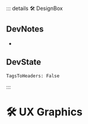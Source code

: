 ::: details 🛠 <dev>DesignBox</dev>

## DevNotes

-

## DevState

`TagsToHeaders: False`
 


:::

# 🛠 UX Graphics